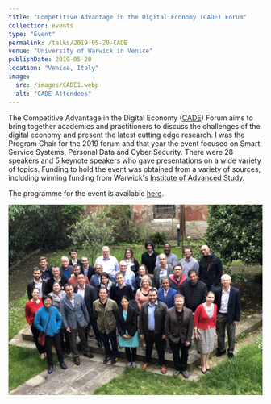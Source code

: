 ```yaml
---
title: "Competitive Advantage in the Digital Economy (CADE) Forum"
collection: events
type: "Event"
permalink: /talks/2019-05-20-CADE
venue: "University of Warwick in Venice"
publishDate: 2019-05-20
location: "Venice, Italy"
image:
  src: /images/CADE1.webp
  alt: "CADE Attendees"
---
```


The Competitive Advantage in the Digital Economy ([CADE](https://warwick.ac.uk/cade19)) Forum aims to bring together academics and practitioners to discuss the challenges of the digital economy and present the latest cutting edge research. I was the Program Chair for the 2019 forum and that year the event focused on Smart Service Systems, Personal Data and Cyber Security. There were 28 speakers and 5 keynote speakers who gave presentations on a wide variety of topics. Funding to hold the event was obtained from a variety of sources, including winning funding from Warwick's [Institute of Advanced Study](https://warwick.ac.uk/fac/cross_fac/ias/).

<!-- readmore -->

The programme for the event is available [here](https://warwick.ac.uk/cade19/wmg_cade_conference_programme.pdf).

![CADE Attendees](/images/CADE1.webp)

